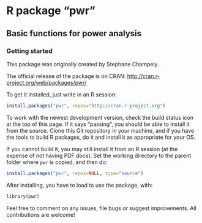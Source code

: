 # R package &ldquo;pwr&rdquo;
## Basic functions for power analysis
### Getting started

This package was originally created by Stephane Champely.

The official release of the package is on CRAN:
http://cran.r-project.org/web/packages/pwr/

To get it installed, just write in an R session:

```R
install.packages("pwr", repos="http://cran.r-project.org")
```

To work with the newest development version, check the build status icon at the top of this page. If it says &ldquo;passing&rdquo;, you should be able to install it from the source. Clone this Git repository in your machine, and if you have the tools to build R packages, do it and install it as appropriate for your OS.

If you cannot build it, you may still install it from an R session (at the expense of not having PDF docs). Set the working directory to the parent folder where `pwr` is copied, and then do:

```R
install.packages("pwr", repos=NULL, type="source")
```

After installing, you have to load to use the package, with:

```R
library(pwr)
```

Feel free to comment on any issues, file bugs or suggest improvements. All contributions are welcome!